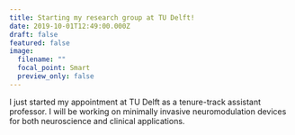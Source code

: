 ```yaml
---
title: Starting my research group at TU Delft!
date: 2019-10-01T12:49:00.000Z
draft: false
featured: false
image:
  filename: ""
  focal_point: Smart
  preview_only: false
---
```

I just started my appointment at TU Delft as a tenure-track assistant professor. I will be working on minimally invasive neuromodulation devices for both neuroscience and clinical applications.